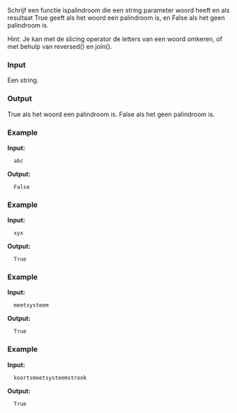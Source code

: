 Schrijf een functie ispalindroom die een string parameter woord heeft
en als resultaat True geeft als het woord een palindroom is, en False
als het geen palindroom is.

Hint: Je kan met de slicing operator de letters van een woord omkeren,
of met behulp van reversed() en join().


### Input

Een string.

### Output

True als het woord een palindroom is. False als het geen palindroom is.

### Example

**Input:**

      abc     

**Output:**

      False


### Example

**Input:**

      xyx

**Output:**

      True


### Example

**Input:**

      meetsysteem

**Output:**

      True

### Example

**Input:**

      koortsmeetsysteemstrook
      
**Output:**

      True

